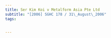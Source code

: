 ```yaml
---
title: Ser Kim Koi v Metalform Asia Pte Ltd 
subtitle: "[2006] SGHC 178 / 31\_August\_2006"
tags:


---
```


